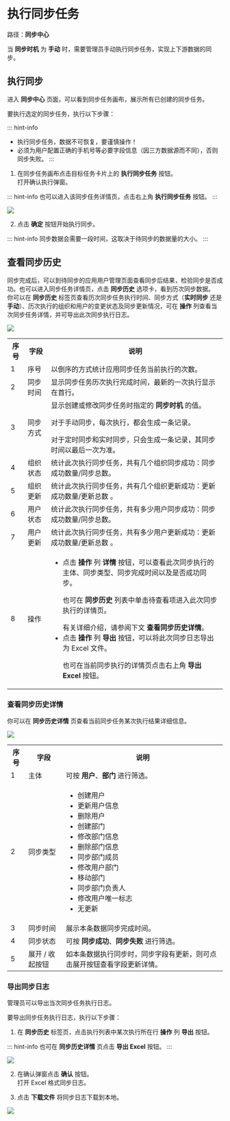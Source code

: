# 执行同步任务

<LastUpdated/>

路径：**同步中心**

当 **同步时机** 为 **手动** 时，需要管理员手动执行同步任务，实现上下游数据的同步。

## 执行同步

进入 **同步中心** 页面，可以看到同步任务画布，展示所有已创建的同步任务。

要执行选定的同步任务，执行以下步骤：

::: hint-info
* 执行同步任务，数据不可恢复，要谨慎操作！
* 必须为用户配置正确的手机号等必要字段信息（因三方数据源而不同），否则同步失败。
:::

1. 在同步任务画布点击目标任务卡片上的 **执行同步任务** 按钮。</br>打开确认执行弹窗。

::: hint-info
也可以进入该同步任务详情页，点击右上角 **执行同步任务** 按钮。
:::

<img src='./images/execute-sync-task.png' > 

2. 点击 **确定** 按钮开始执行同步。

::: hint-info
同步数据会需要一段时间，这取决于待同步的数据量的大小。
:::

## 查看同步历史

同步完成后，可以到待同步的应用用户管理页面查看同步后结果，检验同步是否成功。也可以进入同步任务详情页，点击 **同步历史** 选项卡，看到历次同步数据。</br>你可以在 **同步历史** 标签页查看历次同步任务执行时间、同步方式（**实时同步** 还是 **手动**）、历次执行的组织和用户的变更状态及同步更新情况，可在 **操作** 列查看当次同步任务详情，并可导出此次同步执行日志。

<img src='./images/sync-history.png' >

<table>
<tr>
<th valign="center">序号</th>
<th>字段</th>
<th>说明</th>
</tr>

<tr>
<td>1</td>
<td>序号 </td>
<td>以倒序的方式统计应用同步任务当前执行的次数。
</td>
</tr>

<tr>
<td>2</td>
<td>同步时间</td>
<td>显示同步任务历次执行完成时间，最新的一次执行显示在首行。</td>
</tr>

<tr>
<td>3</td>
<td>同步方式</td>
<td>显示创建或修改同步任务时指定的 <b>同步时机</b> 的值。</p>对于手动同步，每次执行，都会生成一条记录。</p>对于定时同步和实时同步，只会生成一条记录，其同步时间以最后一次为准。</td>
</tr>

<tr>
<td>4</td>
<td>组织状态</td>
<td>统计此次执行同步任务，共有几个组织同步成功：同步成功数量/同步总数。</td>
</tr>

<tr>
<td>5</td>
<td>组织更新</td>
<td>统计此次执行同步任务，共有几个组织更新成功：更新成功数量/更新总数
。</td>
</tr>

<tr>
<td>6</td>
<td>用户状态</td>
<td>统计此次执行同步任务，共有多少用户同步成功：同步成功数量/同步总数。</td>
</tr>

<tr>
<td>7</td>
<td>用户更新</td>
<td>统计此次执行同步任务，共有多少用户更新成功：更新成功数量/更新总数
。</td>
</tr>

<tr>
<td>8</td>
<td>操作</td>
<td>
<ul>
<li>点击 <b>操作</b> 列 <b>详情</b> 按钮，可以查看此次同步执行的主体、同步类型、同步完成时间以及是否成功同步。</p>也可在 <b>同步历史</b> 列表中单击待查看项进入此次同步执行的详情页。</p>有关详细介绍，请参阅下文 <b>查看同步历史详情</b>。</li>
<li>点击 <b>操作</b> 列 <b>导出</b> 按钮，可以将此次同步日志导出为 Excel 文件。</p>也可在当前同步执行的详情页点击右上角 <b>导出 Excel</b> 按钮。</li>
</ul>
</td>
</tr>
</table>

### 查看同步历史详情

你可以在 **同步历史详情** 页查看当前同步任务某次执行结果详细信息。

<img src='./images/sync-history-details.png' > 

<table>
<tr>
<th valign="center">序号</th>
<th>字段</th>
<th>说明</th>
</tr>

<tr>
<td>1</td>
<td>主体 </td>
<td>可按 <b>用户</b>、<b>部门</b> 进行筛选。
</td>
</tr>

<tr>
<td>2</td>
<td>同步类型</td>
<td><ul>
<li>创建用户</li>
<li>更新用户信息</li>
<li>删除用户</li>
<li>创建部门</li>
<li>修改部门信息</li>
<li>删除部门信息</li>
<li>同步部门成员</li>
<li>修改用户部门</li>
<li>移动部门</li>
<li>同步部门负责人</li>
<li>修改用户唯一标志</li>
<li>无更新</li></ul></td></tr>
<tr>
<td>3</td>
<td>同步时间</td>
<td>展示本条数据同步完成时间。</td>
</tr>

<tr>
<td>4</td>
<td>同步状态</td>
<td>可按 <b>同步成功</b>、<b>同步失败</b> 进行筛选。</td>
</tr>

<tr>
<td>5</td>
<td>展开 / 收起按钮</td>
<td>
如本条数据执行同步时，同步字段有更新，则可点击展开按钮查看字段更新详情。
</td>
</tr>
</table>

### 导出同步日志

管理员可以导出当次同步任务执行日志。

要导出同步任务执行日志，执行以下步骤：

1. 在 **同步历史** 标签页，点击执行列表中某次执行所在行 **操作** 列 **导出** 按钮。

::: hint-info
也可在 **同步历史详情** 页点击 **导出 Excel** 按钮。
:::

<img src="./images/export-sync-log.png" style="display:block;margin: 0 auto;">

2. 在确认弹窗点击 **确认** 按钮。</br>打开 Excel 格式同步日志。

3. 点击 **下载文件** 将同步日志下载到本地。

<img src="./images/excel-sync-log.png" style="display:block;margin: 0 auto;">